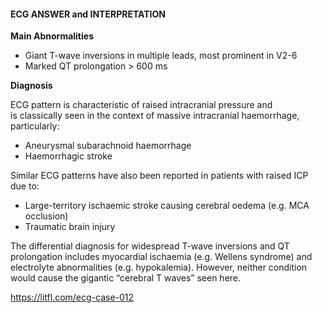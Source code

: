 #### ECG ANSWER and INTERPRETATION

**Main Abnormalities**
* Giant T-wave inversions in multiple leads, most prominent in V2-6 
* Marked QT prolongation > 600 ms 

**Diagnosis**

ECG pattern is characteristic of raised intracranial pressure and is classically seen in the context of massive intracranial haemorrhage, particularly:

* Aneurysmal subarachnoid haemorrhage 
* Haemorrhagic stroke 

Similar ECG patterns have also been reported in patients with raised ICP due to:

* Large-territory ischaemic stroke causing cerebral oedema (e.g. MCA occlusion) 
* Traumatic brain injury 

The differential diagnosis for widespread T-wave inversions and QT prolongation includes myocardial ischaemia (e.g. Wellens syndrome) and electrolyte abnormalities (e.g. hypokalemia). However, neither condition would cause the gigantic “cerebral T waves” seen here.

<https://litfl.com/ecg-case-012>
